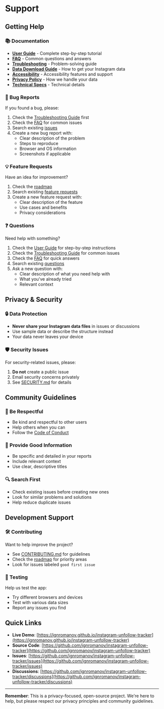 # Support

## Getting Help

### 📚 Documentation
- **[User Guide](https://ignromanov.github.io/instagram-unfollow-tracker/docs/user-guide)** - Complete step-by-step tutorial
- **[FAQ](https://ignromanov.github.io/instagram-unfollow-tracker/docs/faq)** - Common questions and answers
- **[Troubleshooting](https://ignromanov.github.io/instagram-unfollow-tracker/docs/troubleshooting)** - Problem-solving guide
- **[Data Download Guide](https://ignromanov.github.io/instagram-unfollow-tracker/docs/instagram-export)** - How to get your Instagram data
- **[Accessibility](https://ignromanov.github.io/instagram-unfollow-tracker/docs/accessibility)** - Accessibility features and support
- **[Privacy Policy](https://ignromanov.github.io/instagram-unfollow-tracker/docs/privacy)** - How we handle your data
- **[Technical Specs](https://ignromanov.github.io/instagram-unfollow-tracker/docs/tech-spec)** - Technical details

### 🐛 Bug Reports
If you found a bug, please:
1. Check the [Troubleshooting Guide](https://ignromanov.github.io/instagram-unfollow-tracker/docs/troubleshooting) first
2. Check the [FAQ](https://ignromanov.github.io/instagram-unfollow-tracker/docs/faq) for common issues
3. Search existing [issues](https://github.com/ignromanov/instagram-unfollow-tracker/issues)
4. Create a new bug report with:
   - Clear description of the problem
   - Steps to reproduce
   - Browser and OS information
   - Screenshots if applicable

### 💡 Feature Requests
Have an idea for improvement?
1. Check the [roadmap](https://ignromanov.github.io/instagram-unfollow-tracker/docs/roadmap)
2. Search existing [feature requests](https://github.com/ignromanov/instagram-unfollow-tracker/issues?q=is%3Aissue+is%3Aopen+label%3Aenhancement)
3. Create a new feature request with:
   - Clear description of the feature
   - Use cases and benefits
   - Privacy considerations

### ❓ Questions
Need help with something?
1. Check the [User Guide](https://ignromanov.github.io/instagram-unfollow-tracker/docs/user-guide) for step-by-step instructions
2. Check the [Troubleshooting Guide](https://ignromanov.github.io/instagram-unfollow-tracker/docs/troubleshooting) for common issues
3. Check the [FAQ](https://ignromanov.github.io/instagram-unfollow-tracker/docs/faq) for quick answers
4. Search existing [questions](https://github.com/ignromanov/instagram-unfollow-tracker/issues?q=is%3Aissue+is%3Aopen+label%3Aquestion)
5. Ask a new question with:
   - Clear description of what you need help with
   - What you've already tried
   - Relevant context

## Privacy & Security

### 🔒 Data Protection
- **Never share your Instagram data files** in issues or discussions
- Use sample data or describe the structure instead
- Your data never leaves your device

### 🛡️ Security Issues
For security-related issues, please:
1. **Do not** create a public issue
2. Email security concerns privately
3. See [SECURITY.md](../SECURITY.md) for details

## Community Guidelines

### 🤝 Be Respectful
- Be kind and respectful to other users
- Help others when you can
- Follow the [Code of Conduct](../CODE_OF_CONDUCT.md)

### 📝 Provide Good Information
- Be specific and detailed in your reports
- Include relevant context
- Use clear, descriptive titles

### 🔍 Search First
- Check existing issues before creating new ones
- Look for similar problems and solutions
- Help reduce duplicate issues

## Development Support

### 🛠️ Contributing
Want to help improve the project?
- See [CONTRIBUTING.md](../CONTRIBUTING.md) for guidelines
- Check the [roadmap](https://ignromanov.github.io/instagram-unfollow-tracker/docs/roadmap) for priority areas
- Look for issues labeled `good first issue`

### 🧪 Testing
Help us test the app:
- Try different browsers and devices
- Test with various data sizes
- Report any issues you find

## Quick Links

- **Live Demo**: [https://ignromanov.github.io/instagram-unfollow-tracker](https://ignromanov.github.io/instagram-unfollow-tracker)
- **Source Code**: [https://github.com/ignromanov/instagram-unfollow-tracker](https://github.com/ignromanov/instagram-unfollow-tracker)
- **Issues**: [https://github.com/ignromanov/instagram-unfollow-tracker/issues](https://github.com/ignromanov/instagram-unfollow-tracker/issues)
- **Discussions**: [https://github.com/ignromanov/instagram-unfollow-tracker/discussions](https://github.com/ignromanov/instagram-unfollow-tracker/discussions)

---

**Remember**: This is a privacy-focused, open-source project. We're here to help, but please respect our privacy principles and community guidelines.

